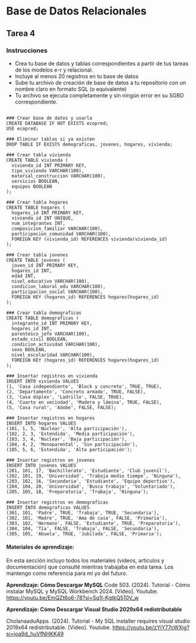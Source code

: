 # Base de Datos Relacionales
## Tarea 4
### Instrucciones

- Crea tu base de datos y tablas correspondientes a partir de tus tareas de los modelos e-r y relacional.
- Incluye al menos 20 registros en tu base de datos
- Sube tu archivo de creación de base de datos a tu repositorio con un nombre claro en formato SQL (o equivalente)
- Tu archivo se ejecuta completamente y sin ningún error en su SGBD correspondiente.

```postgresql

### Crear base de datos y usarla
CREATE DATABASE IF NOT EXISTS ecopred;
USE ecopred;

### Eliminar tablas si ya existen
DROP TABLE IF EXISTS demograficas, jovenes, hogares, vivienda;

### Crear tabla vivienda
CREATE TABLE vivienda (
  vivienda_id INT PRIMARY KEY,
  tipo_vivienda VARCHAR(100),
  material_construccion VARCHAR(100),
  servicios BOOLEAN,
  equipos BOOLEAN
);

### Crear tabla hogares
CREATE TABLE hogares (
  hogares_id INT PRIMARY KEY,
  vivienda_id INT UNIQUE,
  num_integrantes INT,
  composicion_familiar VARCHAR(100),
  participacion_comunidad VARCHAR(100),
  FOREIGN KEY (vivienda_id) REFERENCES vivienda(vivienda_id)
);

### Crear tabla jovenes
CREATE TABLE jovenes (
  joven_id INT PRIMARY KEY,
  hogares_id INT,
  edad INT,
  nivel_educativo VARCHAR(100),
  condicion_laboral_edu VARCHAR(100),
  participacion_social VARCHAR(100),
  FOREIGN KEY (hogares_id) REFERENCES hogares(hogares_id)
);

### Crear tabla demograficas
CREATE TABLE demograficas (
  integrante_id INT PRIMARY KEY,
  hogares_id INT,
  parentesco_jefe VARCHAR(100),
  estado_civil BOOLEAN,
  condicion_actividad VARCHAR(100),
  sexo BOOLEAN,
  nivel_escolaridad VARCHAR(100),
  FOREIGN KEY (hogares_id) REFERENCES hogares(hogares_id)
);

### Insertar registros en vivienda
INSERT INTO vivienda VALUES
(1, 'Casa independiente', 'Block y concreto', TRUE, TRUE),
(2, 'Departamento', 'Concreto armado', TRUE, FALSE),
(3, 'Casa dúplex', 'Ladrillo', FALSE, TRUE),
(4, 'Cuarto en vecindad', 'Madera y lámina', TRUE, FALSE),
(5, 'Casa rural', 'Adobe', FALSE, FALSE);

### Insertar registros en hogares
INSERT INTO hogares VALUES
(101, 1, 5, 'Nuclear', 'Alta participación'),
(102, 2, 3, 'Extendida', 'Media participación'),
(103, 3, 4, 'Nuclear', 'Baja participación'),
(104, 4, 2, 'Monoparental', 'Sin participación'),
(105, 5, 6, 'Extendida', 'Alta participación');

### Insertar registros en jovenes
INSERT INTO jovenes VALUES
(201, 101, 17, 'Bachillerato', 'Estudiante', 'Club juvenil'),
(202, 101, 19, 'Universidad', 'Trabaja medio tiempo', 'Ninguna'),
(203, 102, 16, 'Secundaria', 'Estudiante', 'Equipo deportivo'),
(204, 104, 20, 'Universidad', 'Busca trabajo', 'Voluntariado'),
(205, 105, 18, 'Preparatoria', 'Trabaja', 'Ninguna');

### Insertar registros en demograficas
INSERT INTO demograficas VALUES
(301, 101, 'Padre', TRUE, 'Trabaja', TRUE, 'Secundaria'),
(302, 101, 'Madre', TRUE, 'Ama de casa', FALSE, 'Primaria'),
(303, 102, 'Hermano', FALSE, 'Estudiante', TRUE, 'Preparatoria'),
(304, 104, 'Tía', FALSE, 'Trabaja', FALSE, 'Secundaria'),
(305, 105, 'Abuela', TRUE, 'Jubilada', FALSE, 'Primaria');
```


#### Materiales de aprendizaje: 
En esta sección incluyo todos los materiales (videos, artículos y documentación) que consulté mientras trabajaba en esta tarea. Los mantengo como referencia para mi yo del futuro. 

**Aprendizaje: Cómo Descargar MySQL**
Code 503. (2024). Tutorial - Cómo instalar MySQL y MySQL Workbench 2024. [Video]. Youtube. https://youtu.be/EmQZt6o6-78?si=Sq1l-KgtkQ510V_w


**Aprendizaje: Cómo Descargar Visual Studio 2029x64 redistributable**

CholanaaduApps. (2024). Tutorial - My SQL installer requires visual studio 2019x64 redistributable. [Video]. Youtube. https://youtu.be/zYiY77cWXig?si=joa9d_huVfNHKK49
